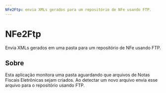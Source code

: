 ```yaml
---
NFe2Ftp: envia XMLs gerados para um repositório de NFe usando FTP.
---
```


# NFe2Ftp
Envia XMLs gerados em uma pasta para um repositório de NFe usando FTP.

## Sobre
Esta aplicação monitora uma pasta aguardando que arquivos de Notas Fiscais Eletrônicas sejam criados. Ao detectar um novo arquivo envia esse arquivo para o repositório usando FTP.

